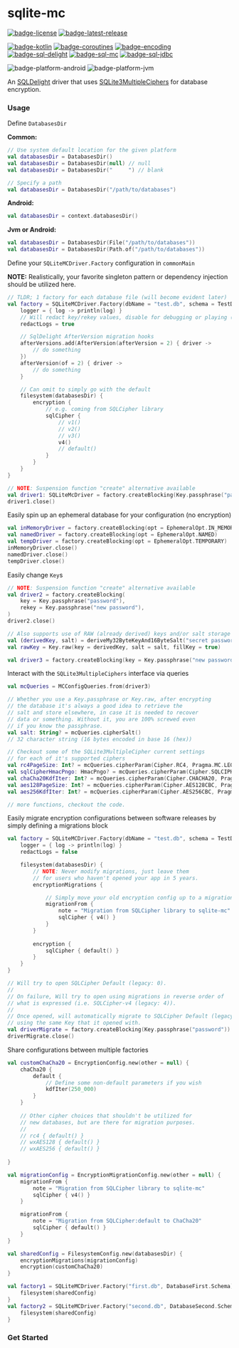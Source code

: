 # sqlite-mc
[![badge-license]][url-license]
[![badge-latest-release]][url-latest-release]

[![badge-kotlin]][url-kotlin]
[![badge-coroutines]][url-coroutines]
[![badge-encoding]][url-encoding]
[![badge-sql-delight]][url-sql-delight]
[![badge-sql-mc]][url-sql-mc]
[![badge-sql-jdbc]][url-sql-jdbc]

![badge-platform-android]
![badge-platform-jvm]
<!--
![badge-platform-js]
![badge-platform-js-node]
![badge-platform-linux]
![badge-platform-macos]
![badge-platform-ios]
![badge-platform-tvos]
![badge-platform-watchos]
![badge-platform-wasm]
![badge-platform-windows]
![badge-support-android-native]
![badge-support-apple-silicon]
![badge-support-js-ir]
![badge-support-linux-arm]
![badge-support-linux-mips]
-->

An [SQLDelight][url-sql-delight] driver that uses [SQLite3MultipleCiphers][url-sql-mc] for 
database encryption.

### Usage

Define `DatabasesDir`

**Common:**
```kotlin
// Use system default location for the given platform
val databasesDir = DatabasesDir()
val databasesDir = DatabasesDir(null) // null
val databasesDir = DatabasesDir("     ") // blank

// Specify a path
val databasesDir = DatabasesDir("/path/to/databases")
```

**Android:**
```kotlin
val databasesDir = context.databasesDir()
```

**Jvm or Android:**
```kotlin
val databasesDir = DatabasesDir(File("/path/to/databases"))
val databasesDir = DatabasesDir(Path.of("/path/to/databases"))
```

Define your `SQLiteMCDriver.Factory` configuration in `commonMain`

**NOTE:** Realistically, your favorite singleton pattern or dependency injection
should be utilized here.

```kotlin
// TLDR; 1 factory for each database file (will become evident later)
val factory = SQLiteMCDriver.Factory(dbName = "test.db", schema = TestDatabase.Schema) {
    logger = { log -> println(log) }
    // Will redact key/rekey values, disable for debugging or playing (default: true)
    redactLogs = true

    // SqlDelight AfterVersion migration hooks
    afterVersions.add(AfterVersion(afterVersion = 2) { driver ->
        // do something
    })
    afterVersion(of = 2) { driver ->
        // do something
    }

    // Can omit to simply go with the default
    filesystem(databasesDir) {        
        encryption {
            // e.g. coming from SQLCipher library
            sqlCipher {
                // v1()
                // v2()
                // v3()
                v4()
                // default()
            }
        }
    }
}

// NOTE: Suspension function "create" alternative available
val driver1: SQLiteMcDriver = factory.createBlocking(Key.passphrase("password"))
driver1.close()
```

Easily spin up an ephemeral database for your configuration (no encryption)
```kotlin
val inMemoryDriver = factory.createBlocking(opt = EphemeralOpt.IN_MEMORY)
val namedDriver = factory.createBlocking(opt = EphemeralOpt.NAMED)
val tempDriver = factory.createBlocking(opt = EphemeralOpt.TEMPORARY)
inMemoryDriver.close()
namedDriver.close()
tempDriver.close()
```

Easily change `Key`s
```kotlin
// NOTE: Suspension function "create" alternative available
val driver2 = factory.createBlocking(
    key = Key.passphrase("password"),
    rekey = Key.passphrase("new password"),
)
driver2.close()

// Also supports use of RAW (already derived) keys and/or salt storage for SQLCipher & ChaCha20
val (derivedKey, salt) = deriveMy32ByteKeyAnd16ByteSalt("secret password") // however you want to do it
val rawKey = Key.raw(key = derivedKey, salt = salt, fillKey = true)

val driver3 = factory.createBlocking(key = Key.passphrase("new password"), rekey = rawKey)
```

Interact with the `SQLite3MultipleCiphers` interface via queries
```kotlin
val mcQueries = MCConfigQueries.from(driver3)

// Whether you use a Key.passphrase or Key.raw, after encrypting
// the database it's always a good idea to retrieve the
// salt and store elsewhere, in case it is needed to recover
// data or something. Without it, you are 100% screwed even
// if you know the passphrase.
val salt: String? = mcQueries.cipherSalt()
// 32 character string (16 bytes encoded in base 16 (hex))

// Checkout some of the SQLite3MultipleCipher current settings
// for each of it's supported ciphers
val rc4PageSize: Int? = mcQueries.cipherParam(Cipher.RC4, Pragma.MC.LEGACY_PAGE_SIZE)
val sqlCipherHmacPngo: HmacPngo? = mcQueries.cipherParam(Cipher.SQLCIPHER, Pragma.MC.HMAC_PNGO)
val chaCha20KdfIter: Int? = mcQueries.cipherParam(Cipher.CHACHA20, Pragma.MC.KDF_ITER)
val aes128PageSize: Int? = mcQueries.cipherParam(Cipher.AES128CBC, Pragma.MC.LEGACY_PAGE_SIZE)
val aes256KdfIter: Int? = mcQueries.cipherParam(Cipher.AES256CBC, Pragma.MC.KDF_ITER)

// more functions, checkout the code.
```

Easily migrate encryption configurations between software releases by simply defining a migrations block 

```kotlin
val factory = SQLiteMCDriver.Factory(dbName = "test.db", schema = TestDatabase.Schema) {
    logger = { log -> println(log) }
    redactLogs = false

    filesystem(databasesDir) {
        // NOTE: Never modify migrations, just leave them
        // for users who haven't opened your app in 5 years.
        encryptionMigrations {

            // Simply move your old encryption config up to a migration.
            migrationFrom {
                note = "Migration from SQLCipher library to sqlite-mc"
                sqlCipher { v4() }
            }
        }
        
        encryption {
            sqlCipher { default() }
        }
    }
}

// Will try to open SQLCipher Default (legacy: 0).
// 
// On failure, Will try to open using migrations in reverse order of
// what is expressed (i.e. SQLCipher-v4 (legacy: 4)).
//
// Once opened, will automatically migrate to SQLCipher Default (legacy: 0)
// using the same Key that it opened with.
val driverMigrate = factory.createBlocking(Key.passphrase("password"))
driverMigrate.close()
```

Share configurations between multiple factories

```kotlin
val customChaCha20 = EncryptionConfig.new(other = null) {
    chaCha20 {
        default {
            // Define some non-default parameters if you wish
            kdfIter(250_000)
        }
    }
    
    // Other cipher choices that shouldn't be utilized for
    // new databases, but are there for migration purposes.
    //
    // rc4 { default() }
    // wxAES128 { default() }
    // wxAES256 { default() }
    
}

val migrationConfig = EncryptionMigrationConfig.new(other = null) {
    migrationFrom {
        note = "Migration from SQLCipher library to sqlite-mc"
        sqlCipher { v4() }
    }

    migrationFrom {
        note = "Migration from SQLCipher:default to ChaCha20"
        sqlCipher { default() }
    }
}

val sharedConfig = FilesystemConfig.new(databasesDir) {
    encryptionMigrations(migrationConfig)
    encryption(customChaCha20)
}

val factory1 = SQLiteMCDriver.Factory("first.db", DatabaseFirst.Schema) {
    filesystem(sharedConfig)
}
val factory2 = SQLiteMCDriver.Factory("second.db", DatabaseSecond.Schema) {
    filesystem(sharedConfig)
}
```

### Get Started

<!-- TAG_VERSION -->
[badge-latest-release]: https://img.shields.io/badge/latest--release-0.1.0--alpha01-blue.svg?style=flat
[badge-license]: https://img.shields.io/badge/license-Apache%20License%202.0-blue.svg?style=flat

<!-- TAG_DEPENDENCIES -->
[badge-kotlin]: https://img.shields.io/badge/kotlin-1.8.22-blue.svg?logo=kotlin
[badge-coroutines]: https://img.shields.io/badge/coroutines-1.7.3-blue.svg?logo=kotlin
[badge-encoding]: https://img.shields.io/badge/encoding-2.0.0-blue.svg?style=flat
[badge-sql-delight]: https://img.shields.io/badge/SQLDelight-2.0.0-blue.svg?style=flat
[badge-sql-mc]: https://img.shields.io/badge/SQLite3MultipleCiphers-1.6.4-blue.svg?style=flat
[badge-sql-jdbc]: https://img.shields.io/badge/sqlite--jdbc-3.43.0.0-blue.svg?style=flat

<!-- TAG_PLATFORMS -->
[badge-platform-android]: http://img.shields.io/badge/-android%20[minSdk%2023]-6EDB8D.svg?style=flat
[badge-platform-jvm]: http://img.shields.io/badge/-jvm-DB413D.svg?style=flat
[badge-platform-js]: http://img.shields.io/badge/-js-F8DB5D.svg?style=flat
[badge-platform-js-node]: https://img.shields.io/badge/-nodejs-68a063.svg?style=flat
[badge-platform-linux]: http://img.shields.io/badge/-linux-2D3F6C.svg?style=flat
[badge-platform-macos]: http://img.shields.io/badge/-macos-111111.svg?style=flat
[badge-platform-ios]: http://img.shields.io/badge/-ios-CDCDCD.svg?style=flat
[badge-platform-tvos]: http://img.shields.io/badge/-tvos-808080.svg?style=flat
[badge-platform-watchos]: http://img.shields.io/badge/-watchos-C0C0C0.svg?style=flat
[badge-platform-wasm]: https://img.shields.io/badge/-wasm-624FE8.svg?style=flat
[badge-platform-windows]: http://img.shields.io/badge/-windows-4D76CD.svg?style=flat
[badge-support-android-native]: http://img.shields.io/badge/support-[AndroidNative]-6EDB8D.svg?style=flat
[badge-support-apple-silicon]: http://img.shields.io/badge/support-[AppleSilicon]-43BBFF.svg?style=flat
[badge-support-js-ir]: https://img.shields.io/badge/support-[js--IR]-AAC4E0.svg?style=flat
[badge-support-linux-arm]: http://img.shields.io/badge/support-[LinuxArm]-2D3F6C.svg?style=flat
[badge-support-linux-mips]: http://img.shields.io/badge/support-[LinuxMIPS]-2D3F6C.svg?style=flat

[url-latest-release]: https://github.com/toxicity-io/sqlite-mc/releases/latest
[url-license]: https://www.apache.org/licenses/LICENSE-2.0.txt

[url-kotlin]: https://kotlinlang.org
[url-coroutines]: https://github.com/Kotlin/kotlinx.coroutines
[url-encoding]: https://github.com/05nelsonm/encoding
[url-sql-delight]: https://github.com/cashapp/sqldelight
[url-sql-mc]: https://github.com/utelle/SQLite3MultipleCiphers
[url-sql-jdbc]: https://github.com/xerial/sqlite-jdbc

